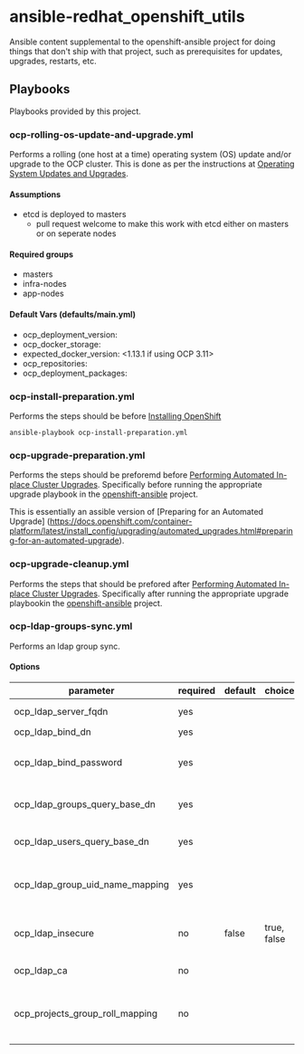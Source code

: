 # ansible-redhat_openshift_utils
Ansible content supplemental to the openshift-ansible project for doing things that don't ship with that project, such as prerequisites for updates, upgrades, restarts, etc.

## Playbooks
Playbooks provided by this project.

### ocp-rolling-os-update-and-upgrade.yml
Performs a rolling (one host at a time) operating system (OS) update and/or upgrade to the OCP cluster. This is done as per the instructions at [Operating System Updates and Upgrades](https://docs.openshift.com/container-platform/latest/install_config/upgrading/os_upgrades.html).

#### Assumptions
* etcd is deployed to masters
  * pull request welcome to make this work with etcd either on masters or on seperate nodes

#### Required groups
* masters
* infra-nodes
* app-nodes

#### Default Vars (defaults/main.yml)
* ocp_deployment_version: <ocp version>
* ocp_docker_storage: <device to use for docker storage>
* expected_docker_version: <1.13.1 if using OCP 3.11>
* ocp_repositories: <which repos to enable>
* ocp_deployment_packages: <required packages for OCP>

### ocp-install-preparation.yml
Performs the steps should be before [Installing OpenShift](https://docs.openshift.com/container-platform/3.11/install/host_preparation.html)

```
ansible-playbook ocp-install-preparation.yml
```

### ocp-upgrade-preparation.yml
Performs the steps should be preforemd before [Performing Automated In-place Cluster Upgrades](https://docs.openshift.com/container-platform/latest/install_config/upgrading/automated_upgrades.html). Specifically before running the appropriate upgrade playbook in the [openshift-ansible](https://github.com/openshift/openshift-ansible/) project.

This is essentially an assible version of [Preparing for an Automated Upgrade] (https://docs.openshift.com/container-platform/latest/install_config/upgrading/automated_upgrades.html#preparing-for-an-automated-upgrade).

### ocp-upgrade-cleanup.yml
Performs the steps that should be prefored after [Performing Automated In-place Cluster Upgrades](https://docs.openshift.com/container-platform/latest/install_config/upgrading/automated_upgrades.html). Specifically after running the appropriate upgrade playbookin the [openshift-ansible](https://github.com/openshift/openshift-ansible/) project.

### ocp-ldap-groups-sync.yml
Performs an ldap group sync.

#### Options
| parameter                            | required | default | choices     | comments
|--------------------------------------|----------|---------|-------------|---------------------------------------------
| ocp\_ldap\_server\_fqdn              | yes      |         |             | FQDN of the LDAP server
| ocp\_ldap\_bind\_dn                  | yes      |         |             | Bind DN to usu
| ocp\_ldap\_bind\_password            | yes      |         |             | Bind passwrod assoicated with the `ocp_ldap_bind_dn`
| ocp\_ldap\_groups\_query\_base\_dn   | yes      |         |             | Base DN for looking for LDAP groups
| ocp\_ldap\_users\_query\_base\_dn    | yes      |         |             | Base DN for looking for LDAP users
| ocp\_ldap\_group\_uid\_name\_mapping | yes      |         |             | Hash of LDAP group DNs to OCP group names to map
| ocp\_ldap\_insecure                  | no       | false   | true, false | Whether to use insecure connection to LDAP
| ocp\_ldap\_ca                        | no       |         |             | Path to CA for LDAP server
| ocp\_projects\_group\_roll\_mapping  | no       |         |             | Array of dictionaries mapping a group and role to a projects
